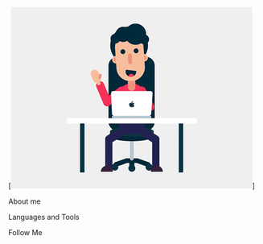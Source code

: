 [![Header](https://github.com/EAsrian/easrian/blob/9744f53a4f443693b439bb8ede33798e5c109b4a/assets/giphy.gif)]

About me

Languages and Tools

Follow Me